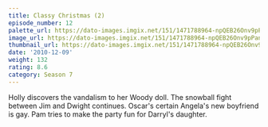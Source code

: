 ```yaml
---
title: Classy Christmas (2)
episode_number: 12
palette_url: https://dato-images.imgix.net/151/1471788964-npQEB26Onv9pPan84Jhoor82OfI.jpg?ixlib=rb-1.1.0&ch=DPR%2CWidth&auto=enhance&palette=json
image_url: https://dato-images.imgix.net/151/1471788964-npQEB26Onv9pPan84Jhoor82OfI.jpg?ixlib=rb-1.1.0&ch=DPR%2CWidth&auto=compress%2Cformat&w=500
thumbnail_url: https://dato-images.imgix.net/151/1471788964-npQEB26Onv9pPan84Jhoor82OfI.jpg?ixlib=rb-1.1.0&ch=DPR%2CWidth&auto=enhance&w=500&h=280&fit=crop&fm=jpg
date: '2010-12-09'
weight: 132
rating: 8.6
category: Season 7
---
```


Holly discovers the vandalism to her Woody doll. The snowball fight between Jim and Dwight continues. Oscar's certain Angela's new boyfriend is gay. Pam tries to make the party fun for Darryl's daughter.